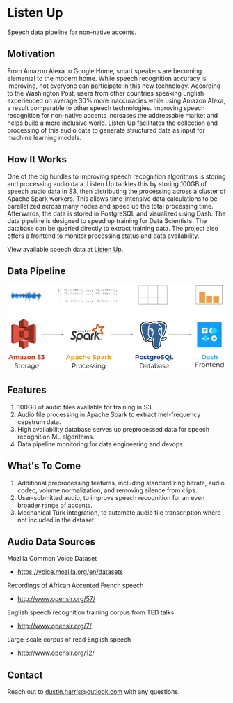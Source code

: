 # Listen Up

Speech data pipeline for non-native accents.

## Motivation

From Amazon Alexa to Google Home, smart speakers are becoming elemental to the modern home. While speech recognition accuracy is improving, not everyone can participate in this new technology. According to the Washington Post, users from other countries speaking English experienced on average 30% more inaccuracies while using Amazon Alexa, a result comparable to other speech technologies. Improving speech recognition for non-native accents increases the addressable market and helps build a more inclusive world. Listen Up facilitates the collection and processing of this audio data to generate structured data as input for machine learning models.

## How It Works

One of the big hurdles to improving speech recognition algorithms is storing and processing audio data. Listen Up tackles this by storing 100GB of speech audio data in S3, then distributing the processing across a cluster of Apache Spark workers. This allows time-intensive data calculations to be parallelized across many nodes and speed up the total processing time. Afterwards, the data is stored in PostgreSQL and visualized using Dash. The data pipeline is designed to speed up training for Data Scientists. The database can be queried directly to extract training data. The project also offers a frontend to monitor processing status and data availability.

View available speech data at <a href="http://listenup.site/">Listen Up</a>.

## Data Pipeline

![Listen Up data pipeline](./img/pipeline419.png)

## Features

1. 100GB of audio files available for training in S3.
2. Audio file processing in Apache Spark to extract mel-frequency cepstrum data.
3. High availability database serves up preprocessed data for speech recognition ML algorithms.
4. Data pipeline monitoring for data engineering and devops.

## What's To Come

1. Additional preprocessing features, including standardizing bitrate, audio codec, volume normalization, and removing silence from clips.
2. User-submitted audio, to improve speech recognition for an even broader range of accents.
2. Mechanical Turk integration, to automate audio file transcription where not included in the dataset.

## Audio Data Sources

Mozilla Common Voice Dataset
* https://voice.mozilla.org/en/datasets

Recordings of African Accented French speech
* http://www.openslr.org/57/

English speech recognition training corpus from TED talks
* http://www.openslr.org/7/

Large-scale corpus of read English speech
* http://www.openslr.org/12/

## Contact
Reach out to dustin.harris@outlook.com with any questions.
